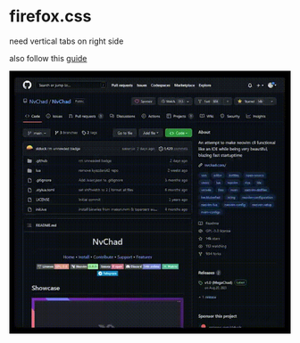 # firefox.css
need vertical tabs on right side

also follow this [guide](https://github.com/MrOtherGuy/firefox-csshacks)

<p align="center">
<img src="./2023-01-29 09-08-48.gif" />
</p>
